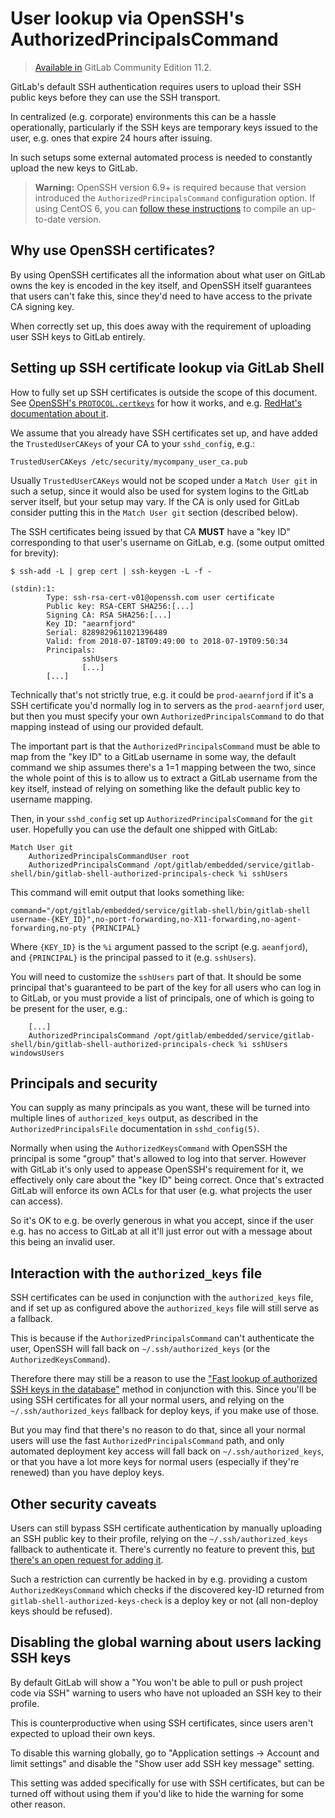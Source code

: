 # User lookup via OpenSSH's AuthorizedPrincipalsCommand

> [Available in](https://gitlab.com/gitlab-org/gitlab-foss/-/merge_requests/19911) GitLab
> Community Edition 11.2.

GitLab's default SSH authentication requires users to upload their SSH
public keys before they can use the SSH transport.

In centralized (e.g. corporate) environments this can be a hassle
operationally, particularly if the SSH keys are temporary keys issued
to the user, e.g. ones that expire 24 hours after issuing.

In such setups some external automated process is needed to constantly
upload the new keys to GitLab.

> **Warning:** OpenSSH version 6.9+ is required because that version
introduced the `AuthorizedPrincipalsCommand` configuration option. If
using CentOS 6, you can [follow these
instructions](fast_ssh_key_lookup.html#compiling-a-custom-version-of-openssh-for-centos-6)
to compile an up-to-date version.

## Why use OpenSSH certificates?

By using OpenSSH certificates all the information about what user on
GitLab owns the key is encoded in the key itself, and OpenSSH itself
guarantees that users can't fake this, since they'd need to have
access to the private CA signing key.

When correctly set up, this does away with the requirement of
uploading user SSH keys to GitLab entirely.

## Setting up SSH certificate lookup via GitLab Shell

How to fully set up SSH certificates is outside the scope of this
document. See [OpenSSH's
`PROTOCOL.certkeys`](https://cvsweb.openbsd.org/cgi-bin/cvsweb/src/usr.bin/ssh/PROTOCOL.certkeys?annotate=HEAD)
for how it works, and e.g. [RedHat's documentation about
it](https://access.redhat.com/documentation/en-us/red_hat_enterprise_linux/6/html/deployment_guide/sec-using_openssh_certificate_authentication).

We assume that you already have SSH certificates set up, and have
added the `TrustedUserCAKeys` of your CA to your `sshd_config`, e.g.:

```plaintext
TrustedUserCAKeys /etc/security/mycompany_user_ca.pub
```

Usually `TrustedUserCAKeys` would not be scoped under a `Match User
git` in such a setup, since it would also be used for system logins to
the GitLab server itself, but your setup may vary. If the CA is only
used for GitLab consider putting this in the `Match User git` section
(described below).

The SSH certificates being issued by that CA **MUST** have a "key ID"
corresponding to that user's username on GitLab, e.g. (some output
omitted for brevity):

```shell
$ ssh-add -L | grep cert | ssh-keygen -L -f -

(stdin):1:
        Type: ssh-rsa-cert-v01@openssh.com user certificate
        Public key: RSA-CERT SHA256:[...]
        Signing CA: RSA SHA256:[...]
        Key ID: "aearnfjord"
        Serial: 8289829611021396489
        Valid: from 2018-07-18T09:49:00 to 2018-07-19T09:50:34
        Principals:
                sshUsers
                [...]
        [...]
```

Technically that's not strictly true, e.g. it could be
`prod-aearnfjord` if it's a SSH certificate you'd normally log in to
servers as the `prod-aearnfjord` user, but then you must specify your
own `AuthorizedPrincipalsCommand` to do that mapping instead of using
our provided default.

The important part is that the `AuthorizedPrincipalsCommand` must be
able to map from the "key ID" to a GitLab username in some way, the
default command we ship assumes there's a 1=1 mapping between the two,
since the whole point of this is to allow us to extract a GitLab
username from the key itself, instead of relying on something like the
default public key to username mapping.

Then, in your `sshd_config` set up `AuthorizedPrincipalsCommand` for
the `git` user. Hopefully you can use the default one shipped with
GitLab:

```plaintext
Match User git
    AuthorizedPrincipalsCommandUser root
    AuthorizedPrincipalsCommand /opt/gitlab/embedded/service/gitlab-shell/bin/gitlab-shell-authorized-principals-check %i sshUsers
```

This command will emit output that looks something like:

```shell
command="/opt/gitlab/embedded/service/gitlab-shell/bin/gitlab-shell username-{KEY_ID}",no-port-forwarding,no-X11-forwarding,no-agent-forwarding,no-pty {PRINCIPAL}
```

Where `{KEY_ID}` is the `%i` argument passed to the script
(e.g. `aeanfjord`), and `{PRINCIPAL}` is the principal passed to it
(e.g. `sshUsers`).

You will need to customize the `sshUsers` part of that. It should be
some principal that's guaranteed to be part of the key for all users
who can log in to GitLab, or you must provide a list of principals,
one of which is going to be present for the user, e.g.:

```plaintext
    [...]
    AuthorizedPrincipalsCommand /opt/gitlab/embedded/service/gitlab-shell/bin/gitlab-shell-authorized-principals-check %i sshUsers windowsUsers
```

## Principals and security

You can supply as many principals as you want, these will be turned
into multiple lines of `authorized_keys` output, as described in the
`AuthorizedPrincipalsFile` documentation in `sshd_config(5)`.

Normally when using the `AuthorizedKeysCommand` with OpenSSH the
principal is some "group" that's allowed to log into that
server. However with GitLab it's only used to appease OpenSSH's
requirement for it, we effectively only care about the "key ID" being
correct. Once that's extracted GitLab will enforce its own ACLs for
that user (e.g. what projects the user can access).

So it's OK to e.g. be overly generous in what you accept, since if the
user e.g. has no access to GitLab at all it'll just error out with a
message about this being an invalid user.

## Interaction with the `authorized_keys` file

SSH certificates can be used in conjunction with the `authorized_keys`
file, and if set up as configured above the `authorized_keys` file will
still serve as a fallback.

This is because if the `AuthorizedPrincipalsCommand` can't
authenticate the user, OpenSSH will fall back on
`~/.ssh/authorized_keys` (or the `AuthorizedKeysCommand`).

Therefore there may still be a reason to use the ["Fast lookup of
authorized SSH keys in the database"](fast_ssh_key_lookup.html) method
in conjunction with this. Since you'll be using SSH certificates for
all your normal users, and relying on the `~/.ssh/authorized_keys`
fallback for deploy keys, if you make use of those.

But you may find that there's no reason to do that, since all your
normal users will use the fast `AuthorizedPrincipalsCommand` path, and
only automated deployment key access will fall back on
`~/.ssh/authorized_keys`, or that you have a lot more keys for normal
users (especially if they're renewed) than you have deploy keys.

## Other security caveats

Users can still bypass SSH certificate authentication by manually
uploading an SSH public key to their profile, relying on the
`~/.ssh/authorized_keys` fallback to authenticate it. There's
currently no feature to prevent this, [but there's an open request for
adding it](https://gitlab.com/gitlab-org/gitlab/-/issues/23260).

Such a restriction can currently be hacked in by e.g. providing a
custom `AuthorizedKeysCommand` which checks if the discovered key-ID
returned from `gitlab-shell-authorized-keys-check` is a deploy key or
not (all non-deploy keys should be refused).

## Disabling the global warning about users lacking SSH keys

By default GitLab will show a "You won't be able to pull or push
project code via SSH" warning to users who have not uploaded an SSH
key to their profile.

This is counterproductive when using SSH certificates, since users
aren't expected to upload their own keys.

To disable this warning globally, go to "Application settings ->
Account and limit settings" and disable the "Show user add SSH key
message" setting.

This setting was added specifically for use with SSH certificates, but
can be turned off without using them if you'd like to hide the warning
for some other reason.
